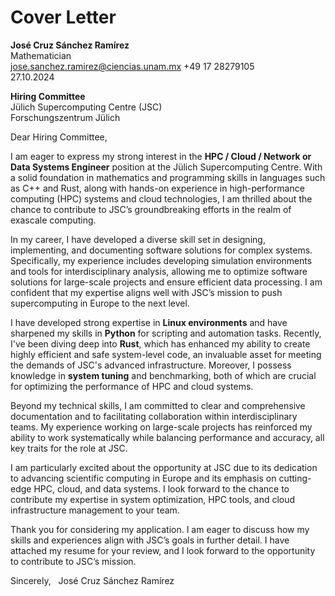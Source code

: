 # Cover Letter

**José Cruz Sánchez Ramírez**  
Mathematician  
jose.sanchez.ramirez@ciencias.unam.mx
+49 17 28279105  
27.10.2024  

**Hiring Committee**  
Jülich Supercomputing Centre (JSC)  
Forschungszentrum Jülich  

Dear Hiring Committee,

I am eager to express my strong interest in the **HPC / Cloud / Network or Data Systems Engineer** position at the Jülich Supercomputing Centre. With a solid foundation in mathematics and programming skills in languages such as C++ and Rust, along with hands-on experience in high-performance computing (HPC) systems and cloud technologies, I am thrilled about the chance to contribute to JSC’s groundbreaking efforts in the realm of exascale computing.

In my career, I have developed a diverse skill set in designing, implementing, and documenting software solutions for complex systems. Specifically, my experience includes developing simulation environments and tools for interdisciplinary analysis, allowing me to optimize software solutions for large-scale projects and ensure efficient data processing. I am confident that my expertise aligns well with JSC’s mission to push supercomputing in Europe to the next level.

I have developed strong expertise in **Linux environments** and have sharpened my skills in **Python** for scripting and automation tasks. Recently, I've been diving deep into **Rust**, which has enhanced my ability to create highly efficient and safe system-level code, an invaluable asset for meeting the demands of JSC's advanced infrastructure. Moreover, I possess knowledge in **system tuning** and benchmarking, both of which are crucial for optimizing the performance of HPC and cloud systems.

Beyond my technical skills, I am committed to clear and comprehensive documentation and to facilitating collaboration within interdisciplinary teams. My experience working on large-scale projects has reinforced my ability to work systematically while balancing performance and accuracy, all key traits for the role at JSC.

I am particularly excited about the opportunity at JSC due to its dedication to advancing scientific computing in Europe and its emphasis on cutting-edge HPC, cloud, and data systems. I look forward to the chance to contribute my expertise in system optimization, HPC tools, and cloud infrastructure management to your team.

Thank you for considering my application. I am eager to discuss how my skills and experiences align with JSC’s goals in further detail. I have attached my resume for your review, and I look forward to the opportunity to contribute to JSC’s mission.

Sincerely,  
José Cruz Sánchez Ramírez
